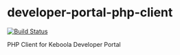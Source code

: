 # developer-portal-php-client

[![Build Status](https://travis-ci.org/keboola/developer-portal-php-client.svg?branch=master)](https://travis-ci.org/keboola/developer-portal-php-client)

PHP Client for Keboola Developer Portal
